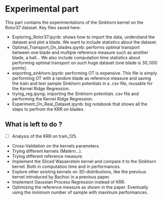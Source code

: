 # Experimental part

This part contains the experimentations of the Sinkhorn kernel on the Rotor37 dataset.
Key files saved here:
- Exploring_Rotor37.ipynb: shows how to import the data, understand the dataset and plot a blade. We want to include statistics about the dataset.
- Optimal_Transport_On_blades.ipynb: performs optimal transport between one blade and multiple reference measure such as another blade, a ball... We also include computation time statistics about performing optimal transport on such huge dataset (one blade is $30,000$ points).
- exporting_sinkhorn.ipynb: performing OT is expensive. This file is simply performing OT with a random blade as reference measure and saving the train and test sample SInkhorn potentials in a .csv file, reusable for the Kernel Ridge Regression.
- trying_reg.ipyng: importing the Sinkhorn potentials .csv file and performing the Kernel Ridge Regression.
- Experiment_On_Real_Dataset.ipynb: big notebook that shows all the steps to perfrom the KRR on blades.

## What is left to do ?
- [ ] Analysis of the KRR on train_125.
- Cross-Validation on the kernels parameters.
- Trying different kernels (Matérn...).
- Trying different reference measure.
- Implement the Sliced Wasserstein kernel and compare it to the Sinkhorn kernel. Both in computation time and in performances.
- Explore other existing kernels on 3D-distributions, like the previous kernel introduced by Bachoc in a previous paper.
- Implement Gaussian Process Regression instead of KRR.
- Optimizing the reference measure as shown in the paper. Eventually using the minimum number of sample with maximum performances.
